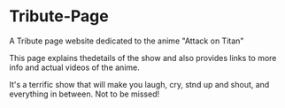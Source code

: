 # Tribute-Page
A Tribute page website dedicated to the anime "Attack on Titan"

This page explains thedetails of the show and also provides links to more info and actual videos of the anime.

It's a terrific show that will make you laugh, cry, stnd up and shout, and everything in between. Not to be missed!